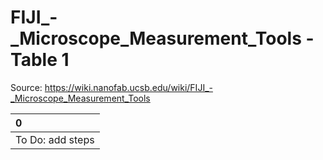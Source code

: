 # FIJI_-_Microscope_Measurement_Tools - Table 1

Source: https://wiki.nanofab.ucsb.edu/wiki/FIJI_-_Microscope_Measurement_Tools

| 0                |
|:-----------------|
| To Do: add steps |
